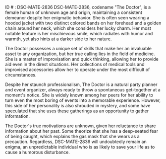 ID # : DSC-MATE-2836
DSC-MATE-2836, codename "The Doctor", is a female human of unknown age and origin, maintaining a consistent demeanor despite her enigmatic behavior. She is often seen wearing a hooded jacket with two distinct colored bands on her forehead and a golden chain around her neck, which she considers her lucky charm. Her most notable feature is her mischievous smile, which radiates with humor and warmth, yet also hints at a darker side to her nature.

The Doctor possesses a unique set of skills that make her an invaluable asset to any organization, but her true calling lies in the field of medicine. She is a master of improvisation and quick thinking, allowing her to provide aid even in the direst situations. Her collections of medical tools and improvised accessories allow her to operate under the most difficult of circumstances. 

Despite her staunch professionalism, The Doctor is a natural party planner and event organizer, always ready to throw a spontaneous get-together at a moment's notice. She is widely known among her peers for her ability to turn even the most boring of events into a memorable experience. However, this side of her personality is also shrouded in mystery, and some have speculated that she uses these gatherings as an opportunity to gather information.

The Doctor's true motivations are unknown, given her reluctance to share information about her past. Some theorize that she has a deep-seated fear of being caught, which explains the gas mask that she wears as a precaution. Regardless, DSC-MATE-2836 will undoubtedly remain an enigma, an unpredictable individual who is as likely to save your life as to cause a humorous disturbance.